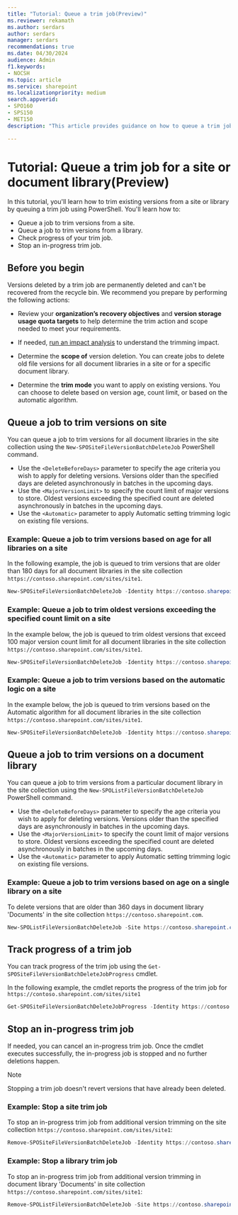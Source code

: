 ```yaml
---
title: "Tutorial: Queue a trim job(Preview)"
ms.reviewer: rekamath
ms.author: serdars
author: serdars
manager: serdars
recommendations: true
ms.date: 04/30/2024
audience: Admin
f1.keywords:
- NOCSH
ms.topic: article
ms.service: sharepoint
ms.localizationpriority: medium
search.appverid:
- SPO160
- SPS150
- MET150
description: "This article provides guidance on how to queue a trim job for a site or document library."

---
```


# Tutorial: Queue a trim job for a site or document library(Preview)

In this tutorial, you'll learn how to trim existing versions from a site or library by queuing a trim job using PowerShell. You'll learn how to:

- Queue a job to trim versions from a site.
- Queue a job to trim versions from a library.
- Check progress of your trim job.
- Stop an in-progress trim job.


## Before you begin

Versions deleted by a trim job are permanently deleted and can't be recovered from the recycle bin. We recommend you prepare by performing the following actions: 
- Review your **organization’s recovery objectives** and **version storage usage quota targets** to help determine the trim action and scope needed to meet your requirements.
 
- If needed, [run an impact analysis](tutorial-run-what-if-analysis.md) to understand the trimming impact.
- Determine the **scope of** version deletion. You can create jobs to delete old file versions for all document libraries in a site or for a specific document library.  
- Determine the **trim mode** you want to apply on existing versions. You can choose to delete based on version age, count limit, or based on the automatic algorithm.


## Queue a job to trim versions on site

You can queue a job to trim versions for all document libraries in the site collection using the `New-SPOSiteFileVersionBatchDeleteJob` PowerShell command. 
- Use the `<DeleteBeforeDays>` parameter to specify the age criteria you wish to apply for deleting versions. Versions older than the specified days are deleted asynchronously in batches in the upcoming days. 
- Use the `<MajorVersionLimit>` to specify the count limit of major versions to store. Oldest versions exceeding the specified count are deleted asynchronously in batches in the upcoming days. 
- Use the `<Automatic>` parameter to apply Automatic setting trimming logic on existing file versions. 


### Example: Queue a job to trim versions based on age for all libraries on a site

In the following example, the job is queued to trim versions that are older than 180 days for all document libraries in the site collection `https://contoso.sharepoint.com/sites/site1`.

```PowerShell
New-SPOSiteFileVersionBatchDeleteJob -Identity https://contoso.sharepoint.com/sites/site1 -DeleteBeforeDays 180 
```

### Example: Queue a job to trim oldest versions exceeding the specified count limit on a site

In the example below, the job is queued to trim oldest versions that exceed 100 major version count limit for all document libraries in the site collection `https://contoso.sharepoint.com/sites/site1`.  

```PowerShell
New-SPOSiteFileVersionBatchDeleteJob -Identity https://contoso.sharepoint.com/sites/site1 -MajorVersionLimit 100 -MajorWithMinorVersionsLimit 0
```
### Example: Queue a job to trim versions based on the automatic logic on a site

In the example below, the job is queued to trim versions based on the Automatic algorithm for all document libraries in the site collection `https://contoso.sharepoint.com/sites/site1`.  

```PowerShell
New-SPOSiteFileVersionBatchDeleteJob -Identity https://contoso.sharepoint.com/sites/site1 -Automatic 
```

## Queue a job to trim versions on a document library

You can queue a job to trim versions from a particular document library in the site collection using the `New-SPOListFileVersionBatchDeleteJob` PowerShell command. 
- Use the `<DeleteBeforeDays>` parameter to specify the age criteria you wish to apply for deleting versions. Versions older than the specified days are asynchronously in batches in the upcoming days. 
- Use the `<MajorVersionLimit>` to specify the count limit of major versions to store. Oldest versions exceeding the specified count are deleted asynchronously in batches in the upcoming days. 
- Use the `<Automatic>` parameter to apply Automatic setting trimming logic on existing file versions. 


### Example: Queue a job to trim versions based on age on a single library on a site

To delete versions that are older than 360 days in document library 'Documents' in the site collection `https://contoso.sharepoint.com`.

```PowerShell
New-SPOListFileVersionBatchDeleteJob -Site https://contoso.sharepoint.com -List "Documents" -DeleteBeforeDays 360 
```

## Track progress of a trim job

You can track progress of the trim job using the `Get-SPOSiteFileVersionBatchDeleteJobProgress` cmdlet.

In the following example, the cmdlet reports the progress of the trim job for `https://contoso.sharepoint.com/sites/site1`

```PowerShell
Get-SPOSiteFileVersionBatchDeleteJobProgress -Identity https://contoso.sharepoint.com/sites/site1
```

## Stop an in-progress trim job

If needed, you can cancel an in-progress trim job. Once the cmdlet executes successfully, the in-progress job is stopped and no further deletions happen. 

> [!NOTE]
> Stopping a trim job doesn't revert versions that have already been deleted.

### Example: Stop a site trim job

To stop an in-progress trim job from additional version trimming on the site collection `https://contoso.sharepoint.com/sites/site1`:

```PowerShell
Remove-SPOSiteFileVersionBatchDeleteJob -Identity https://contoso.sharepoint.com/sites/site1
```

### Example: Stop a library trim job

To stop an in-progress trim job from additional version trimming in document library 'Documents' in site collection `https://contoso.sharepoint.com/sites/site1`:

```PowerShell
Remove-SPOListFileVersionBatchDeleteJob -Site https://contoso.sharepoint.com/sites/site1 -List "Documents"
```

